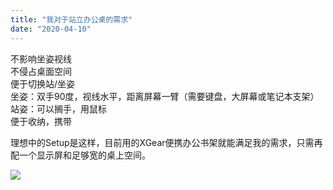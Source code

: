 ```yaml
---
title: "我对于站立办公桌的需求"
date: "2020-04-10"
---
```


不影响坐姿视线  
不侵占桌面空间  
便于切换站/坐姿  
坐姿：双手90度，视线水平，距离屏幕一臂（需要键盘，大屏幕或笔记本支架）  
站姿：可以搁手，用鼠标  
便于收纳，携带

理想中的Setup是这样，目前用的XGear便携办公书架就能满足我的需求，只需再配一个显示屏和足够宽的桌上空间。

![](https://goooooouwa.files.wordpress.com/2020/04/e59bbee78987-1.png?w=1024)
